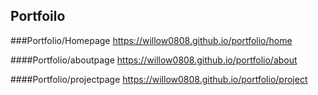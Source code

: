 ## Portfoilo

###Portfolio/Homepage
https://willow0808.github.io/portfolio/home

####Portfolio/aboutpage
https://willow0808.github.io/portfolio/about

####Portfolio/projectpage
https://willow0808.github.io/portfolio/project

